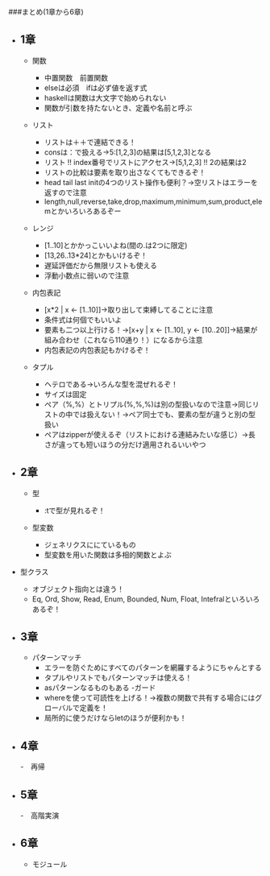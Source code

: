 ###まとめ(1章から6章)
- ## 1章　
  - 関数
    - 中置関数　前置関数
    - elseは必須　ifは必ず値を返す式
    - haskellは関数は大文字で始められない
    - 関数が引数を持たないとき、定義や名前と呼ぶ

  - リスト
    - リストは＋＋で連結できる！
    - consは：で扱える→5:[1,2,3]の結果は[5,1,2,3]となる
    - リスト !! index番号でリストにアクセス→[5,1,2,3] !! 2の結果は2
    - リストの比較は要素を取り出さなくてもできるぞ！
    - head tail last initの4つのリスト操作も便利？→⁬空リストはエラーを返すので注意
    - length,null,reverse,take,drop,maximum,minimum,sum,product,elemとかいろいろあるぞー

  - レンジ
    - [1..10]とかかっこいいよね(間の.は2つに限定)
    - [13,26..13*24]とかもいけるぞ！
    - 遅延評価だから無限リストも使える
    - 浮動小数点に弱いので注意

  - 内包表記
    - [x*2 | x <- [1..10]]→取り出して束縛してることに注意
    - 条件式は何個でもいいよ
    - 要素も二つ以上行ける！→[x+y | x <- [1..10], y <- [10..20]]→結果が組み合わせ（これなら110通り！）になるから注意
    - 内包表記の内包表記もかけるぞ！

  - タプル
    - ヘテロである→いろんな型を混ぜれるぞ！
    - サイズは固定
    - ペア（%,%）とトリプル(%,%,%)は別の型扱いなので注意→同じリストの中では扱えない！→ペア同士でも、要素の型が違うと別の型扱い
    - ペアはzipperが使えるぞ（リストにおける連結みたいな感じ）→長さが違っても短いほうの分だけ適用されるいいやつ
   
- ## 2章
  - 型
    - :tで型が見れるぞ！

  - 型変数
    - ジェネリクスににているもの
    - 型変数を用いた関数は多相的関数とよぶ

- 型クラス
  - オブジェクト指向とは違う！
  - Eq, Ord, Show, Read, Enum, Bounded, Num, Float, Intefralといろいろあるぞ！
 
- ## 3章
  - パターンマッチ
    - エラーを防ぐためにすべてのパターンを網羅するようにちゃんとする
    - タプルやリストでもパターンマッチは使える！
    - asパターンなるものもある
  -ガード
    - whereを使って可読性を上げる！→複数の関数で共有する場合にはグローバルで定義を！
    - 局所的に使うだけならletのほうが便利かも！
 
- ## 4章
  -　再帰 
- ## 5章
  -　高階実演 
- ## 6章
  - モジュール
